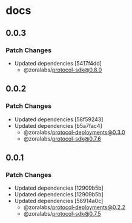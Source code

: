 # docs

## 0.0.3

### Patch Changes

- Updated dependencies [5417f4dd]
  - @zoralabs/protocol-sdk@0.8.0

## 0.0.2

### Patch Changes

- Updated dependencies [58f59243]
- Updated dependencies [b5a7fac4]
  - @zoralabs/protocol-deployments@0.3.0
  - @zoralabs/protocol-sdk@0.7.6

## 0.0.1

### Patch Changes

- Updated dependencies [12909b5b]
- Updated dependencies [12909b5b]
- Updated dependencies [58914a0c]
  - @zoralabs/protocol-deployments@0.2.2
  - @zoralabs/protocol-sdk@0.7.5
